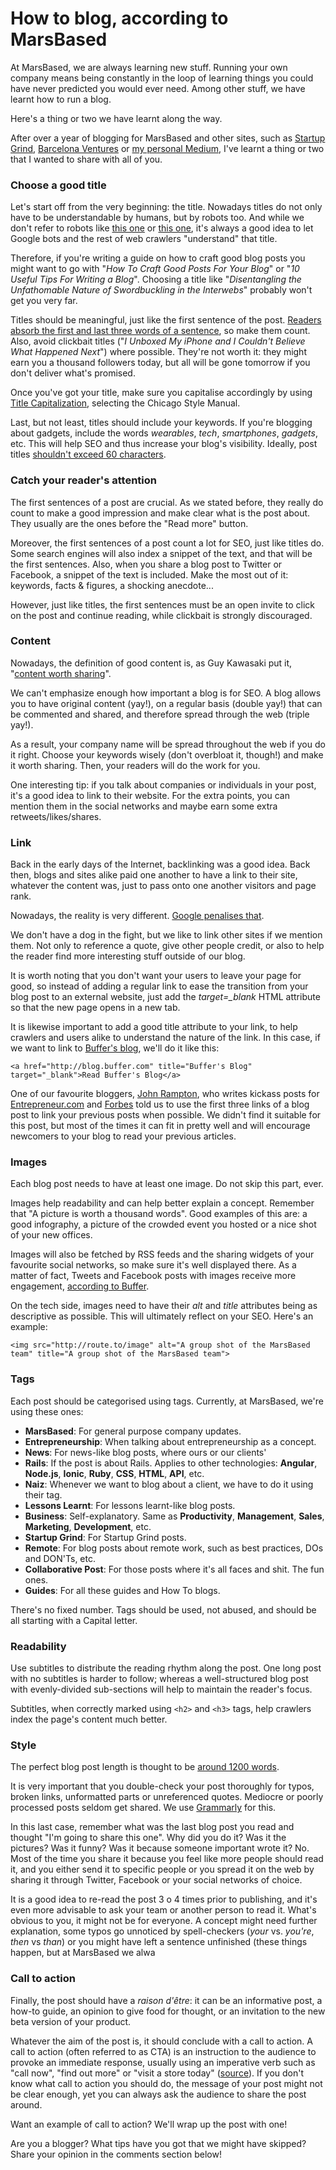 # How to blog, according to MarsBased

At MarsBased, we are always learning new stuff. Running your own company means being constantly in the loop of learning things you could have never predicted you would ever need. Among other stuff, we have learnt how to run a blog.

Here's a thing or two we have learnt along the way.

After over a year of blogging for MarsBased and other sites, such as [Startup Grind](http://www.startupgrind.com/barcelona "Startup Grind Barcelona"), [Barcelona Ventures](http://barcelonaventures.com/blog/ "Barcelona Ventures blog") or [my personal Medium](https://medium.com/@lexrodba "@Lexrodba Medium"), I've learnt a thing or two that I wanted to share with all of you.

### Choose a good title

Let's start off from the very beginning: the title. Nowadays titles do not only have to be understandable by humans, but by robots too. And while we don't refer to robots like [this one](http://static.guim.co.uk/sys-images/Guardian/Pix/pictures/2014/2/21/1392977241047/Robot-from-The-Terminator-010.jpg "Robot") or [this one](http://img4.wikia.nocookie.net/__cb20141005032524/deadliestfiction/images/e/eb/Optimus_Prime_Generation_1.jpg "Robot"), it's always a good idea to let Google bots and the rest of web crawlers "understand" that title.

Therefore, if you're writing a guide on how to craft good blog posts you might want to go with "*How To Craft Good Posts For Your Blog*" or "*10 Useful Tips For Writing a Blog*". Choosing a title like "*Disentangling the Unfathomable Nature of Swordbuckling in the Interwebs*" probably won't get you very far.

Titles should be meaningful, just like the first sentence of the post. [Readers absorb the first and last three words of a sentence](https://blog.bufferapp.com/headline-formulas?utm_content=buffer144c3&utm_medium=social&utm_source=marsbased.com&utm_campaign=marsbased "Buffer blog"), so make them count. Also, avoid clickbait titles ("*I Unboxed My iPhone and I Couldn't Believe What Happened Next*") where possible. They're not worth it: they might earn you a thousand followers today, but all will be gone tomorrow if you don't deliver what's promised.

Once you've got your title, make sure you capitalise accordingly by using [Title Capitalization](http://titlecapitalization.com/), selecting the Chicago Style Manual.

Last, but not least, titles should include your keywords. If you're blogging about gadgets, include the words *wearables*, *tech*, *smartphones*, *gadgets*, etc. This will help SEO and thus increase your blog's visibility. Ideally, post titles [shouldn't exceed 60 characters](http://www.orbitmedia.com/blog/ideal-blog-post-length/ "Marketing tips").

### Catch your reader's attention

The first sentences of a post are crucial. As we stated before, they really do count to make a good impression and make clear what is the post about. They usually are the ones before the "Read more" button.

Moreover, the first sentences of a post count a lot for SEO, just like titles do. Some search engines will also index a snippet of the text, and that will be the first sentences. Also, when you share a blog post to Twitter or Facebook, a snippet of the text is included. Make the most out of it: keywords, facts & figures, a shocking anecdote...

However, just like titles, the first sentences must be an open invite to click on the post and continue reading, while clickbait is strongly discouraged.

### Content

Nowadays, the definition of good content is, as Guy Kawasaki put it, "[content worth sharing](https://www.startupgrind.com/events/details/startup-grind-london-hosted-guy-kawasaki-canvaex-apple#/ "Startup Grind hosts Guy Kawasaki")".

We can't emphasize enough how important a blog is for SEO. A blog allows you to have original content (yay!), on a regular basis (double yay!) that can be commented and shared, and therefore spread through the web (triple yay!).

As a result, your company name will be spread throughout the web if you do it right. Choose your keywords wisely (don't overbloat it, though!) and make it worth sharing. Then, your readers will do the work for you.

One interesting tip: if you talk about companies or individuals in your post, it's a good idea to link to their website. For the extra points, you can mention them in the social networks and maybe earn some extra retweets/likes/shares.

### Link

Back in the early days of the Internet, backlinking was a good idea. Back then, blogs and sites alike paid one another to have a link to their site, whatever the content was, just to pass onto one another visitors and page rank.

Nowadays, the reality is very different. [Google penalises that](http://white.net/blog/high-risk-seo-33-ways-to-get-penalised-by-google/ "Google Penalises Backlinks").

We don't have a dog in the fight, but we like to link other sites if we mention them. Not only to reference a quote, give other people credit, or also to help the reader find more interesting stuff outside of our blog.

It is worth noting that you don't want your users to leave your page for good, so instead of adding a regular link to ease the transition from your blog post to an external website, just add the *target=_blank* HTML attribute so that the new page opens in a new tab.

It is likewise important to add a good title attribute to your link, to help crawlers and users alike to understand the nature of the link. In this case, if we want to link to [Buffer's blog](http://blog.buffer.com "Buffer's blog"), we'll do it like this:

    <a href="http://blog.buffer.com" title="Buffer's Blog" target="_blank">Read Buffer's Blog</a>

One of our favourite bloggers, [John Rampton](http://www.johnrampton.com/ "John Rampton website"), who writes kickass posts for [Entrepreneur.com](http://www.entrepreneur.com/ "Entrepreneur-com") and [Forbes](http://www.forbes.com/ "Forbes") told us to use the first three links of a blog post to link your previous posts when possible. We didn't find it suitable for this post, but most of the times it can fit in pretty well and will encourage newcomers to your blog to read your previous articles.

### Images

Each blog post needs to have at least one image. Do not skip this part, ever.

Images help readability and can help better explain a concept. Remember that "A picture is worth a thousand words". Good examples of this are: a good infography, a picture of the crowded event you hosted or a nice shot of your new offices.

Images will also be fetched by RSS feeds and the sharing widgets of your favourite social networks, so make sure it's well displayed there. As a matter of fact, Tweets and Facebook posts with images receive more engagement, [according to Buffer](https://blog.bufferapp.com/twitter-images "Buffer's blog").

On the tech side, images need to have their *alt* and *title* attributes being as descriptive as possible. This will ultimately reflect on your SEO. Here's an example:

    <img src="http://route.to/image" alt="A group shot of the MarsBased team" title="A group shot of the MarsBased team">
    
### Tags

Each post should be categorised using tags. Currently, at MarsBased, we're using these ones:

* __MarsBased__: For general purpose company updates.
* __Entrepreneurship__: When talking about entrepreneurship as a concept.
* __News__: For news-like blog posts, where ours or our clients'
* __Rails__: If the post is about Rails. Applies to other technologies: __Angular__, __Node.js__, __Ionic__, __Ruby__, __CSS__, __HTML__, __API__, etc.
* __Naiz__: Whenever we want to blog about a client, we have to do it using their tag.
* __Lessons Learnt__: For lessons learnt-like blog posts.
* __Business__: Self-explanatory. Same as __Productivity__, __Management__, __Sales__, __Marketing__, __Development__, etc.
* __Startup Grind__: For Startup Grind posts.
* __Remote__: For blog posts about remote work, such as best practices, DOs and DON'Ts, etc.
* __Collaborative Post__: For those posts where it's all faces and shit. The fun ones.
* __Guides__: For all these guides and How To blogs.

There's no fixed number. Tags should be used, not abused, and should be all starting with a Capital letter.


### Readability

Use subtitles to distribute the reading rhythm along the post. One long post with no subtitles is harder to follow; whereas a well-structured blog post with evenly-divided sub-sections will help to maintain the reader's focus.

Subtitles, when correctly marked using `<h2>` and `<h3>` tags, help crawlers index the page's content much better.

### Style

The perfect blog post length is thought to be [around 1200 words](http://www.bitrebels.com/social/makes-perfect-blog-post-infographic/ "Infographic about blogging").

It is very important that you double-check your post thoroughly for typos, broken links, unformatted parts or unreferenced quotes. Mediocre or poorly processed posts seldom get shared. We use [Grammarly](https://app.grammarly.com/) for this.

In this last case, remember what was the last blog post you read and thought "I'm going to share this one". Why did you do it? Was it the pictures? Was it funny? Was it because someone important wrote it? No. Most of the time you share it because you feel like more people should read it, and you either send it to specific people or you spread it on the web by sharing it through Twitter, Facebook or your social networks of choice.

It is a good idea to re-read the post 3 o 4 times prior to publishing, and it's even more advisable to ask your team or another person to read it. What's obvious to you, it might not be for everyone. A concept might need further explanation, some typos go unnoticed by spell-checkers (*your* vs. *you're*, *then* vs *than*) or you might have left a sentence unfinished (these things happen, but at MarsBased we alwa

### Call to action

Finally, the post should have a *raison d'être*: it can be an informative post, a how-to guide, an opinion to give food for thought, or an invitation to the new beta version of your product.

Whatever the aim of the post is, it should conclude with a call to action. A call to action (often referred to as CTA) is an instruction to the audience to provoke an immediate response, usually using an imperative verb such as "call now", "find out more" or "visit a store today" ([source](http://homebusiness.about.com/od/homebusinessglossar1/g/Call-To-Action-Definition.htm "Definition of call to action")). If you don't know what call to action you should do, the message of your post might not be clear enough, yet you can always ask the audience to share the post around.

Want an example of call to action? We'll wrap up the post with one!

Are you a blogger? What tips have you got that we might have skipped? Share your opinion in the comments section below!
